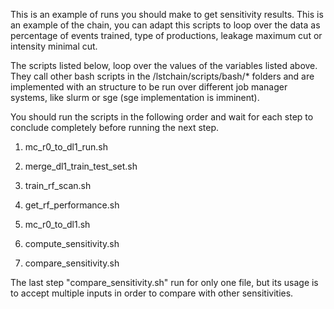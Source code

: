This is an example of runs you should make to get sensitivity results.
This is an example of the chain, you can adapt this scripts to loop over the data as percentage of events trained, type of productions, leakage maximum cut or intensity minimal cut.

The scripts listed below, loop over the values of the variables listed above. They call other bash scripts in the /lstchain/scripts/bash/* folders and are implemented with an structure to be run over different job manager systems, like slurm or sge (sge implementation is imminent).

You should run the scripts in the following order and wait for each step to conclude completely before running the next step.

1. mc_r0_to_dl1_run.sh

2. merge_dl1_train_test_set.sh

3. train_rf_scan.sh

4. get_rf_performance.sh

5. mc_r0_to_dl1.sh

6. compute_sensitivity.sh

7. compare_sensitivity.sh

The last step "compare_sensitivity.sh" run for only one file, but its usage is to accept multiple inputs in order to compare with other sensitivities.